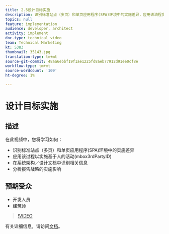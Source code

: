 ```yaml
---
title: 2.5设计目标实施
description: 识别标准站点（多页）和单页应用程序(SPA)环境中的实施差异，应用该流程实施基于人的活动(mbox3rdPartyID)，识别系统架构／设计文档中的相关信息，分析报告策略以了解实施影响
topics: null
feature: implementation
audience: developer, architect
activity: implement
doc-type: technical video
team: Technical Marketing
kt: 5383
thumbnail: 35143.jpg
translation-type: tm+mt
source-git-commit: 48aa6ebbf19f1ae1225fd8aeb77912d91ee0cf8e
workflow-type: tm+mt
source-wordcount: '109'
ht-degree: 1%

---
```



# 设计目标实施

## 描述

在此视频中，您将学习如何：

* 识别标准站点（多页）和单页应用程序(SPA)环境中的实施差异
* 应用该过程以实施基于人的活动(mbox3rdPartyID)
* 在系统架构／设计文档中识别相关信息
* 分析报告战略的实施影响

## 预期受众

* 开发人员
* 建筑师

>[!VIDEO](https://video.tv.adobe.com/v/35143/?quality=12)

有关详细信息，请访问[文档](https://docs.adobe.com/content/help/en/target/using/implement-target/implementing-target.html)。
